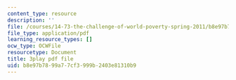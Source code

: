 ```yaml
---
content_type: resource
description: ''
file: /courses/14-73-the-challenge-of-world-poverty-spring-2011/b8e97b7899a77cf3999b2403e81310b9_FQZN92nEC0Q.pdf
file_type: application/pdf
learning_resource_types: []
ocw_type: OCWFile
resourcetype: Document
title: 3play pdf file
uid: b8e97b78-99a7-7cf3-999b-2403e81310b9
---
```

